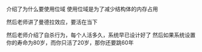 介绍了为什么要使用位域
使用位域是为了减少结构体的内存占用

然后老师讲了曼德拉效应，要活在当下

然后老师介绍了自杀行为，每个人活多久，系统早已设计好了
然后如果系统设置你的寿命为80岁，而你只活了20岁，那你还要跳60年

